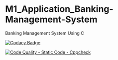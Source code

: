 # M1_Application_Banking-Management-System

Banking Management System Using C

[![Codacy Badge](https://app.codacy.com/project/badge/Grade/4ca0bdf12c3a4d6aa69ddaadc8a71ff1)](https://www.codacy.com/gh/shameerwahab786/M1_Application_Banking-Management-System/dashboard?utm_source=github.com&amp;utm_medium=referral&amp;utm_content=shameerwahab786/M1_Application_Banking-Management-System&amp;utm_campaign=Badge_Grade)

[![Code Quality - Static Code - Cppcheck](https://github.com/shameerwahab786/M1_Application_Banking-Management-System/actions/workflows/cppcheck.yml/badge.svg)](https://github.com/shameerwahab786/M1_Application_Banking-Management-System/actions/workflows/cppcheck.yml)


